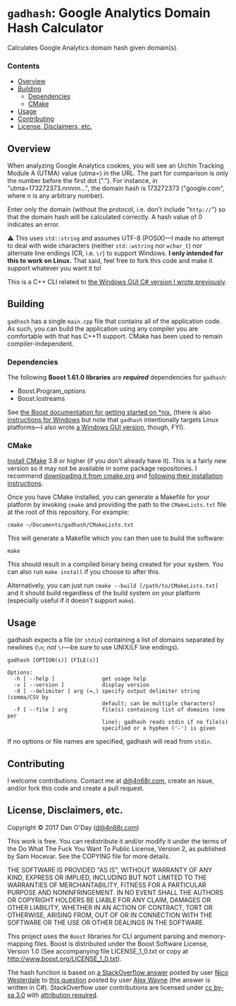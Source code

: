 # `gadhash`: Google Analytics Domain Hash Calculator

Calculates Google Analytics domain hash given domain(s).

### Contents

 - [Overview](#overview)
 - [Building](#building)
   - [Dependencies](#dependencies)
   - [CMake](#cmake)
 - [Usage](#usage)
 - [Contributing](#contributing)
 - [License, Disclaimers, etc.](#license-disclaimers-etc)

## Overview

When analyzing Google Analytics cookies, you will see an Urchin Tracking Module A (UTMA) value (utma=) in the URL. The part for comparison is only the number before the first dot ("."). For instance, in "utma=173272373.nnnnn...", the domain hash is 173272373 ("google.com", where n is any arbitrary number).

Enter only the domain (without the protocol, i.e. don't include "`http://`") so that the domain hash will be calculated correctly. A hash value of 0 indicates an error.

:warning: This uses `std::string` and assumes UTF-8 (POSIX)&mdash;I made no attempt to deal with wide characters (neither `std::wstring` nor `wchar_t`) nor alternate line endings (CR, i.e. `\r`) to support Windows. **I only intended for this to work on Linux.** That said, feel free to fork this code and make it support whatever you want it to!

This is a C++ CLI related to [the Windows GUI C# version I wrote previously](https://github.com/danzek/google-analytics-domain-hash-calculator).

## Building

`gadhash` has a single `main.cpp` file that contains all of the application code. As such, you can build the application using any compiler you are comfortable with that has C++11 support. CMake has been used to remain compiler-independent.

### Dependencies

The following **Boost 1.61.0 libraries** are ***required*** dependencies for `gadhash`:

 - Boost.Program_options
 - Boost.Iostreams

 See [the Boost documentation for getting started on *nix.](http://www.boost.org/doc/libs/1_61_0/more/getting_started/unix-variants.html) (there is also [instructions for Windows](http://www.boost.org/doc/libs/1_61_0/more/getting_started/windows.html) but note that `gadhash` intentionally targets Linux platforms&mdash;I also wrote [a Windows GUI version](https://github.com/danzek/google-analytics-domain-hash-calculator), though, FYI).

### CMake

[Install CMake](https://cmake.org/install/) 3.8 or higher (if you don't already have it). This is a fairly new version so it may not be available in some package repositories. I recommend [downloading it from cmake.org](http://cmake.org/download/) and [following their installation instructions](https://cmake.org/install/).

Once you have CMake installed, you can generate a Makefile for your platform by invoking `cmake` and providing the path to the `CMakeLists.txt` file at the root of this repository. For example:

    cmake ~/Documents/gadhash/CMakeLists.txt

This will generate a Makefile which you can then use to build the software:

    make

This should result in a compiled binary being created for your system. You can also run `make install` if you choose to after this.

Alternatively, you can just run `cmake --build [/path/to/CMakeLists.txt]` and it should build regardless of the build system on your platform (especially useful if it doesn't support `make`).

## Usage

gadhash expects a file (or `stdin`) containing a list of domains separated by newlines (`\n`; *not* `\r`&mdash;be sure to use UNIX/LF line endings).

    gadhash [OPTION(s)] [FILE(s)]

    Options:
      -h [ --help ]               get usage help
      -v [ --version ]            display version
      -d [ --delimiter ] arg (=,) specify output delimiter string (comma/CSV by
                                  default; can be multiple characters)
      -f [ --file ] arg           file(s) containing list of domains (one per
                                  line); gadhash reads stdin if no file(s)
                                  specified or a hyphen ('-') is given

If no options or file names are specified, gadhash will read from `stdin`.

## Contributing

I welcome contributions. Contact me at d@4n68r.com, create an issue, and/or fork this code and create a pull request.

## License, Disclaimers, etc.

Copyright &copy; 2017 Dan O'Day (d@4n68r.com)

This work is free. You can redistribute it and/or modify it under the terms of the Do What The Fuck You Want To Public License, Version 2, as published by Sam Hocevar. See the COPYING file for more details.

THE SOFTWARE IS PROVIDED "AS IS", WITHOUT WARRANTY OF ANY KIND, EXPRESS OR IMPLIED, INCLUDING BUT NOT LIMITED TO THE WARRANTIES OF MERCHANTABILITY, FITNESS FOR A PARTICULAR PURPOSE AND NONINFRINGEMENT. IN NO EVENT SHALL THE AUTHORS OR COPYRIGHT HOLDERS BE LIABLE FOR ANY CLAIM, DAMAGES OR OTHER LIABILITY, WHETHER IN AN ACTION OF CONTRACT, TORT OR OTHERWISE, ARISING FROM, OUT OF OR IN CONNECTION WITH THE SOFTWARE OR THE USE OR OTHER DEALINGS IN THE SOFTWARE.

This project uses the `Boost` libraries for CLI argument parsing and memory-mapping files. Boost is distributed under the Boost Software License, Version 1.0 (See accompanying file LICENSE_1_0.txt or copy at http://www.boost.org/LICENSE_1_0.txt).

The hash function is based on [a StackOverflow answer](https://stackoverflow.com/a/16243868/) posted by user [Nico Westerdale](https://stackoverflow.com/users/768732/nico-westerdale) to [this question](https://stackoverflow.com/q/4821627/) posted by user [Alex Wayne](https://stackoverflow.com/users/62076/alex-wayne) (the answer is written in C#). StackOverflow user contributions are licensed under [cc by-sa 3.0](https://creativecommons.org/licenses/by-sa/3.0/) with [attribution required](https://stackoverflow.blog/2009/06/25/attribution-required/).
